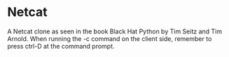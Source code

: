 # Netcat
A Netcat clone as seen in the book Black Hat Python by Tim Seitz and Tim Arnold.
When running the -c command on the client side, remember to press ctrl-D at the command prompt.
